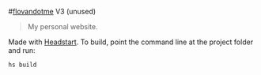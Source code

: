 #[flovandotme](http://flovan.me) V3 (unused)
> My personal website.

Made with [Headstart](http://headstart.io).
To build, point the command line at the project folder and run:
````
hs build
````